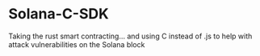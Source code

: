 # Solana-C-SDK
Taking the rust smart contracting… and using C instead of .js to help with attack vulnerabilities on the Solana block
